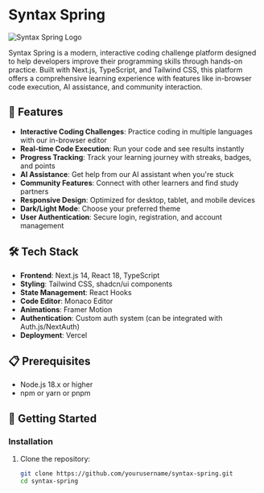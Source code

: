 # Syntax Spring

![Syntax Spring Logo](public/logo.png)

Syntax Spring is a modern, interactive coding challenge platform designed to help developers improve their programming skills through hands-on practice. Built with Next.js, TypeScript, and Tailwind CSS, this platform offers a comprehensive learning experience with features like in-browser code execution, AI assistance, and community interaction.

## 🚀 Features

- **Interactive Coding Challenges**: Practice coding in multiple languages with our in-browser editor
- **Real-time Code Execution**: Run your code and see results instantly
- **Progress Tracking**: Track your learning journey with streaks, badges, and points
- **AI Assistance**: Get help from our AI assistant when you're stuck
- **Community Features**: Connect with other learners and find study partners
- **Responsive Design**: Optimized for desktop, tablet, and mobile devices
- **Dark/Light Mode**: Choose your preferred theme
- **User Authentication**: Secure login, registration, and account management

## 🛠️ Tech Stack

- **Frontend**: Next.js 14, React 18, TypeScript
- **Styling**: Tailwind CSS, shadcn/ui components
- **State Management**: React Hooks
- **Code Editor**: Monaco Editor
- **Animations**: Framer Motion
- **Authentication**: Custom auth system (can be integrated with Auth.js/NextAuth)
- **Deployment**: Vercel

## 📋 Prerequisites

- Node.js 18.x or higher
- npm or yarn or pnpm

## 🚀 Getting Started

### Installation

1. Clone the repository:
   ```bash
   git clone https://github.com/yourusername/syntax-spring.git
   cd syntax-spring

